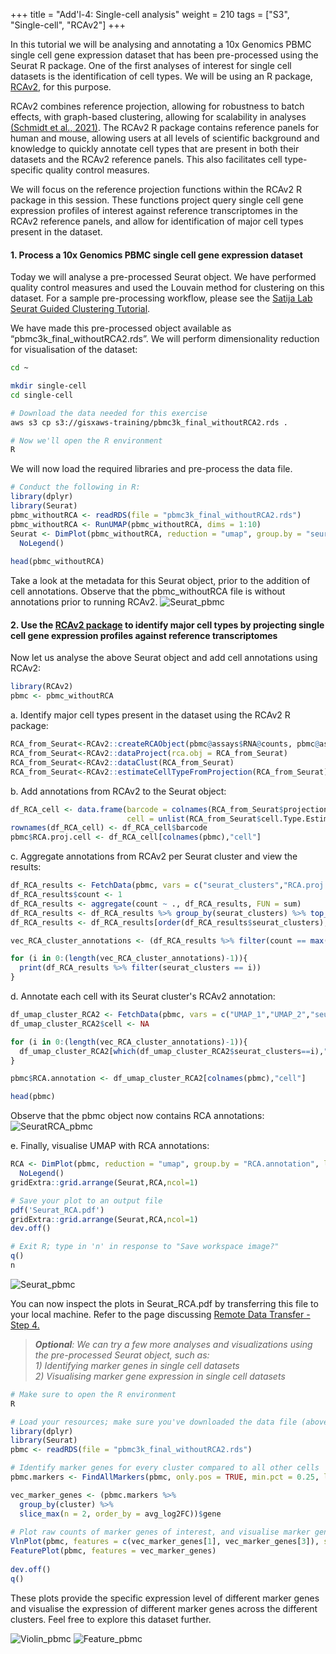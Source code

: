 +++
title = "Add'l-4: Single-cell analysis"
weight = 210
tags = ["S3", "Single-cell", "RCAv2"]
+++

In this tutorial we will be analysing and annotating a 10x Genomics PBMC single cell gene expression dataset that has been pre-processed using the Seurat R package. One of the first analyses of interest for single cell datasets is the identification of cell types. We will be using an R package, [RCAv2](https://github.com/prabhakarlab/RCAv2), for this purpose. 

RCAv2 combines reference projection, allowing for robustness to batch effects, with graph-based clustering, allowing for scalability in analyses [(Schmidt et al., 2021)](https://academic.oup.com/nar/article/49/15/8505/6329577). The RCAv2 R package contains reference panels for human and mouse, allowing users at all levels of scientific background and knowledge to quickly annotate cell types that are present in both their datasets and the RCAv2 reference panels. This also facilitates cell type-specific quality control measures.

We will focus on the reference projection functions within the RCAv2 R package in this session. These functions project query single cell gene expression profiles of interest against reference transcriptomes in the RCAv2 reference panels, and allow for identification of major cell types present in the dataset.

####	1. Process a 10x Genomics PBMC single cell gene expression dataset

Today we will analyse a pre-processed Seurat object. We have performed quality control measures and used the Louvain method for clustering on this dataset. For a sample pre-processing workflow, please see the [Satija Lab Seurat Guided Clustering Tutorial](https://satijalab.org/seurat/articles/pbmc3k_tutorial.html). 

We have made this pre-processed object available as “pbmc3k\_final\_withoutRCA2.rds”. We will perform dimensionality reduction for visualisation of the dataset: 


```bash
cd ~

mkdir single-cell
cd single-cell

# Download the data needed for this exercise
aws s3 cp s3://gisxaws-training/pbmc3k_final_withoutRCA2.rds .

# Now we'll open the R environment
R
```

We will now load the required libraries and pre-process the data file.

```R
# Conduct the following in R:
library(dplyr)
library(Seurat)
pbmc_withoutRCA <- readRDS(file = "pbmc3k_final_withoutRCA2.rds")  
pbmc_withoutRCA <- RunUMAP(pbmc_withoutRCA, dims = 1:10)  
Seurat <- DimPlot(pbmc_withoutRCA, reduction = "umap", group.by = "seurat_clusters", label = TRUE, label.size = 5)+
  NoLegend()  
 
head(pbmc_withoutRCA)
```
Take a look at the metadata for this Seurat object, prior to the addition of cell annotations.
Observe that the pbmc\_withoutRCA file is without annotations prior to running RCAv2.
![Seurat\_pbmc](/images/rcav2/pbmc_withoutRCA.png)

####	2. Use the [RCAv2 package](https://github.com/prabhakarlab/RCAv2) to identify major cell types by projecting single cell gene expression profiles against reference transcriptomes  

Now let us analyse the above Seurat object and add cell annotations using RCAv2:

```R
library(RCAv2)
pbmc <- pbmc_withoutRCA
```

a.	Identify major cell types present in the dataset using the RCAv2 R package:	
```R
RCA_from_Seurat<-RCAv2::createRCAObject(pbmc@assays$RNA@counts, pbmc@assays$RNA@data)
RCA_from_Seurat<-RCAv2::dataProject(rca.obj = RCA_from_Seurat)
RCA_from_Seurat<-RCAv2::dataClust(RCA_from_Seurat)
RCA_from_Seurat<-RCAv2::estimateCellTypeFromProjection(RCA_from_Seurat)
```  

b.	Add annotations from RCAv2 to the Seurat object:
```R
df_RCA_cell <- data.frame(barcode = colnames(RCA_from_Seurat$projection.data),
                          cell = unlist(RCA_from_Seurat$cell.Type.Estimate))
rownames(df_RCA_cell) <- df_RCA_cell$barcode
pbmc$RCA.proj.cell <- df_RCA_cell[colnames(pbmc),"cell"]
```  

c.	Aggregate annotations from RCAv2 per Seurat cluster and view the results:
```R
df_RCA_results <- FetchData(pbmc, vars = c("seurat_clusters","RCA.proj.cell"))
df_RCA_results$count <- 1
df_RCA_results <- aggregate(count ~ ., df_RCA_results, FUN = sum)
df_RCA_results <- df_RCA_results %>% group_by(seurat_clusters) %>% top_n(n = 5, wt = count)
df_RCA_results <- df_RCA_results[order(df_RCA_results$seurat_clusters),]

vec_RCA_cluster_annotations <- (df_RCA_results %>% filter(count == max(count)))$RCA.proj.cell

for (i in 0:(length(vec_RCA_cluster_annotations)-1)){
  print(df_RCA_results %>% filter(seurat_clusters == i))
}
```    

d.	Annotate each cell with its Seurat cluster's RCAv2 annotation:
```R
df_umap_cluster_RCA2 <- FetchData(pbmc, vars = c("UMAP_1","UMAP_2","seurat_clusters"))
df_umap_cluster_RCA2$cell <- NA

for (i in 0:(length(vec_RCA_cluster_annotations)-1)){
  df_umap_cluster_RCA2[which(df_umap_cluster_RCA2$seurat_clusters==i),"cell"] <- vec_RCA_cluster_annotations[i+1]
}

pbmc$RCA.annotation <- df_umap_cluster_RCA2[colnames(pbmc),"cell"]

head(pbmc)
```
Observe that the pbmc object now contains RCA annotations:
![SeuratRCA\_pbmc](/images/rcav2/pbmc_withRCA.png)

e.	Finally, visualise UMAP with RCA annotations:
```R
RCA <- DimPlot(pbmc, reduction = "umap", group.by = "RCA.annotation", label = TRUE, label.size = 5)+
  NoLegend()
gridExtra::grid.arrange(Seurat,RCA,ncol=1)

# Save your plot to an output file
pdf('Seurat_RCA.pdf')
gridExtra::grid.arrange(Seurat,RCA,ncol=1)
dev.off()

# Exit R; type in 'n' in response to "Save workspace image?"
q()
n
```
![Seurat\_pbmc](/images/rcav2/SeuratVSRCA.png)

You can now inspect the plots in Seurat\_RCA.pdf by transferring this file to your local machine. Refer to the page discussing [Remote Data Transfer - Step 4.](http://slchen-lab-training.s3-website-ap-southeast-1.amazonaws.com/12-creates3sharedata/07-datatransfer.html)


>_**Optional**: We can try a few more analyses and visualizations using the pre-processed Seurat object, such as:  
	1) Identifying marker genes in single cell datasets   
	2) Visualising marker gene expression in single cell datasets_  

```R
# Make sure to open the R environment
R

# Load your resources; make sure you've downloaded the data file (above)
library(dplyr)
library(Seurat)
pbmc <- readRDS(file = "pbmc3k_final_withoutRCA2.rds")

# Identify marker genes for every cluster compared to all other cells 
pbmc.markers <- FindAllMarkers(pbmc, only.pos = TRUE, min.pct = 0.25, logfc.threshold = 0.25)

vec_marker_genes <- (pbmc.markers %>%
  group_by(cluster) %>%
  slice_max(n = 2, order_by = avg_log2FC))$gene
 
# Plot raw counts of marker genes of interest, and visualise marker gene expression
VlnPlot(pbmc, features = c(vec_marker_genes[1], vec_marker_genes[3]), slot = "counts", log = TRUE)
FeaturePlot(pbmc, features = vec_marker_genes)                               
                              
dev.off()
q()
```   
  
These plots provide the specific expression level of different marker genes and visualise the expression of different marker genes across the different clusters. Feel free to explore this dataset further.  


![Violin\_pbmc](/images/rcav2/optional_violin.png)
![Feature\_pbmc](/images/rcav2/optional_feature.png)
